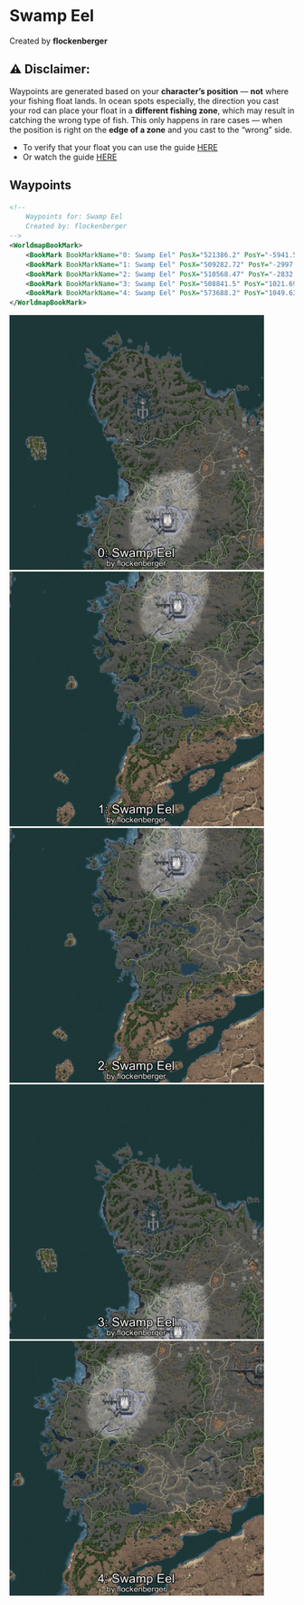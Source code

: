 # Swamp Eel
Created by **flockenberger**

## ⚠️ Disclaimer:
Waypoints are generated based on your __**character’s position**__ — __not__ where your fishing float lands.
In ocean spots especially, the direction you cast your rod can place your float in a **different fishing zone**, which may result in catching the wrong type of fish.
This only happens in rare cases — when the position is right on the **edge of a zone** and you cast to the “wrong” side.

- To verify that your float you can use the guide [HERE](https://flockenberger.github.io/bdo-fish-position/)
- Or watch the guide [HERE](https://youtu.be/t-VXcRoNojk)

## Waypoints
```xml
<!--
    Waypoints for: Swamp Eel
    Created by: flockenberger
-->
<WorldmapBookMark>
    <BookMark BookMarkName="0: Swamp Eel" PosX="521386.2" PosY="-5941.5127" PosZ="672797.8" />
    <BookMark BookMarkName="1: Swamp Eel" PosX="509282.72" PosY="-2997.8032" PosZ="466162.44" />
    <BookMark BookMarkName="2: Swamp Eel" PosX="510568.47" PosY="-2832.41" PosZ="466884.62" />
    <BookMark BookMarkName="3: Swamp Eel" PosX="508841.5" PosY="1021.69885" PosZ="724473.25" />
    <BookMark BookMarkName="4: Swamp Eel" PosX="573688.2" PosY="1049.6356" PosZ="499286.56" />
</WorldmapBookMark>
```

<img src="./Swamp Eel_0_Preview.webp" width="450"/> <img src="./Swamp Eel_1_Preview.webp" width="450"/> <img src="./Swamp Eel_2_Preview.webp" width="450"/> <img src="./Swamp Eel_3_Preview.webp" width="450"/> <img src="./Swamp Eel_4_Preview.webp" width="450"/> 